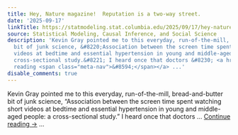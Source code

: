```yaml
---
title: Hey, Nature magazine!  Reputation is a two-way street.
date: '2025-09-17'
linkTitle: https://statmodeling.stat.columbia.edu/2025/09/17/hey-nature-magazine-reputation-is-a-two-way-street/
source: Statistical Modeling, Causal Inference, and Social Science
description: 'Kevin Gray pointed me to this everyday, run-of-the-mill, bread-and-butter
  bit of junk science, &#8220;Association between the screen time spent watching short
  videos at bedtime and essential hypertension in young and middle-aged people: a
  cross-sectional study.&#8221; I heard once that doctors &#8230; <a href="https://statmodeling.stat.columbia.edu/2025/09/17/hey-nature-magazine-reputation-is-a-two-way-street/">Continue
  reading <span class="meta-nav">&#8594;</span></a> ...'
disable_comments: true
---
```

Kevin Gray pointed me to this everyday, run-of-the-mill, bread-and-butter bit of junk science, &#8220;Association between the screen time spent watching short videos at bedtime and essential hypertension in young and middle-aged people: a cross-sectional study.&#8221; I heard once that doctors &#8230; <a href="https://statmodeling.stat.columbia.edu/2025/09/17/hey-nature-magazine-reputation-is-a-two-way-street/">Continue reading <span class="meta-nav">&#8594;</span></a> ...